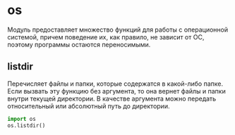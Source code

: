 # os

Модуль предоставляет множество функций для работы с операционной системой, причем поведение их, как правило, не зависит от ОС, поэтому программы остаются переносимыми.

## listdir

Перечисляет файлы и папки, которые содержатся в какой-либо папке. Если вызвать эту функцию без аргумента, то она вернет файлы и папки внутри текущей директории. В качестве аргумента можно передать относительный или абсолютный путь до директории.

```python
import os
os.listdir()
```

